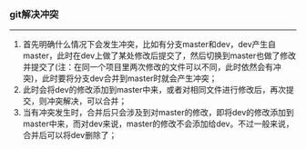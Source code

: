 ### git解决冲突

---

1. 首先明确什么情况下会发生冲突，比如有分支master和dev，dev产生自master，此时在dev上做了某处修改后提交了，然后切换到master也做了修改并提交了(注：在同一个项目里两次修改的文件可以不同，此时依然会有冲突)，此时要将分支dev合并到master时就会产生冲突；
2. 此时会将dev的修改添加到master中来，或者对相同文件进行修改后，再次提交，则冲突解决，可以合并；
3. 当有冲突发生时，合并后只会涉及到对master的修改，即将dev的修改添加到master中来，而对dev来说，master的修改不会添加给dev。不过一般来说，合并后可以将dev删除了；